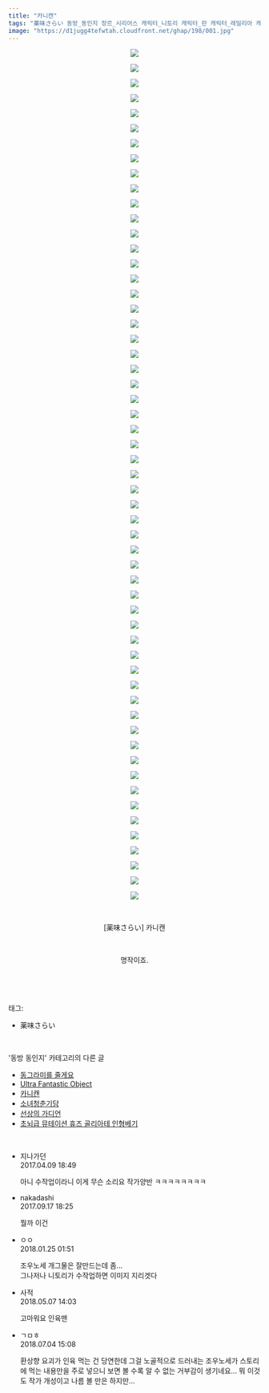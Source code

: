 ```yaml
---
title: "카니캔"
tags: "薬味さらい 동방_동인지 장르_시리어스 캐릭터_니토리 캐릭터_란 캐릭터_레밀리아 캐릭터_루미아 캐릭터_리글 캐릭터_마리사 캐릭터_메이링 캐릭터_모미지 캐릭터_ 미스티아 캐릭터_사나에 캐릭터_사쿠야 캐릭터_아야 캐릭터_앨리스 캐릭터_유카리 캐릭터_첸 캐릭터_카센 캐릭터_케이네 캐릭터_코가사 캐릭터_하타테 캐릭터_후토 캐릭터_히나"
image: "https://d1jugg4tefwtah.cloudfront.net/ghap/198/001.jpg"
---
```

<div class="article">
<p style="text-align: center; clear: none; float: none;"><img src="{{ site.imgserver11 }}/ghap/198/001.jpg"/></p>
<p style="text-align: center; clear: none; float: none;"><img src="{{ site.imgserver11 }}/ghap/198/002.jpg"/></p>
<p style="text-align: center; clear: none; float: none;"><img src="{{ site.imgserver11 }}/ghap/198/003.jpg"/></p>
<p style="text-align: center; clear: none; float: none;"><img src="{{ site.imgserver11 }}/ghap/198/004.jpg"/></p>
<p style="text-align: center; clear: none; float: none;"><img src="{{ site.imgserver11 }}/ghap/198/005.jpg"/></p>
<p style="text-align: center; clear: none; float: none;"><img src="{{ site.imgserver11 }}/ghap/198/006.jpg"/></p>
<p style="text-align: center; clear: none; float: none;"><img src="{{ site.imgserver11 }}/ghap/198/007.jpg"/></p>
<p style="text-align: center; clear: none; float: none;"><img src="{{ site.imgserver11 }}/ghap/198/008.jpg"/></p>
<p style="text-align: center; clear: none; float: none;"><img src="{{ site.imgserver11 }}/ghap/198/009.jpg"/></p>
<p style="text-align: center; clear: none; float: none;"><img src="{{ site.imgserver11 }}/ghap/198/010.jpg"/></p>
<p style="text-align: center; clear: none; float: none;"><img src="{{ site.imgserver11 }}/ghap/198/011.jpg"/></p>
<p style="text-align: center; clear: none; float: none;"><img src="{{ site.imgserver11 }}/ghap/198/012.jpg"/></p>
<p style="text-align: center; clear: none; float: none;"><img src="{{ site.imgserver11 }}/ghap/198/013.jpg"/></p>
<p style="text-align: center; clear: none; float: none;"><img src="{{ site.imgserver11 }}/ghap/198/014.jpg"/></p>
<p style="text-align: center; clear: none; float: none;"><img src="{{ site.imgserver11 }}/ghap/198/015.jpg"/></p>
<p style="text-align: center; clear: none; float: none;"><img src="{{ site.imgserver11 }}/ghap/198/016.jpg"/></p>
<p style="text-align: center; clear: none; float: none;"><img src="{{ site.imgserver11 }}/ghap/198/017.jpg"/></p>
<p style="text-align: center; clear: none; float: none;"><img src="{{ site.imgserver11 }}/ghap/198/018.jpg"/></p>
<p style="text-align: center; clear: none; float: none;"><img src="{{ site.imgserver11 }}/ghap/198/019.jpg"/></p>
<p style="text-align: center; clear: none; float: none;"><img src="{{ site.imgserver11 }}/ghap/198/020.jpg"/></p>
<p style="text-align: center; clear: none; float: none;"><img src="{{ site.imgserver11 }}/ghap/198/021.jpg"/></p>
<p style="text-align: center; clear: none; float: none;"><img src="{{ site.imgserver11 }}/ghap/198/022.jpg"/></p>
<p style="text-align: center; clear: none; float: none;"><img src="{{ site.imgserver11 }}/ghap/198/023.jpg"/></p>
<p style="text-align: center; clear: none; float: none;"><img src="{{ site.imgserver11 }}/ghap/198/024.jpg"/></p>
<p style="text-align: center; clear: none; float: none;"><img src="{{ site.imgserver11 }}/ghap/198/025.jpg"/></p>
<p style="text-align: center; clear: none; float: none;"><img src="{{ site.imgserver11 }}/ghap/198/026.jpg"/></p>
<p style="text-align: center; clear: none; float: none;"><img src="{{ site.imgserver11 }}/ghap/198/027.jpg"/></p>
<p style="text-align: center; clear: none; float: none;"><img src="{{ site.imgserver11 }}/ghap/198/028.jpg"/></p>
<p style="text-align: center; clear: none; float: none;"><img src="{{ site.imgserver11 }}/ghap/198/029.jpg"/></p>
<p style="text-align: center; clear: none; float: none;"><img src="{{ site.imgserver11 }}/ghap/198/030.jpg"/></p>
<p style="text-align: center; clear: none; float: none;"><img src="{{ site.imgserver11 }}/ghap/198/031.jpg"/></p>
<p style="text-align: center; clear: none; float: none;"><img src="{{ site.imgserver11 }}/ghap/198/032.jpg"/></p>
<p style="text-align: center; clear: none; float: none;"><img src="{{ site.imgserver11 }}/ghap/198/033.jpg"/></p>
<p style="text-align: center; clear: none; float: none;"><img src="{{ site.imgserver11 }}/ghap/198/034.jpg"/></p>
<p style="text-align: center; clear: none; float: none;"><img src="{{ site.imgserver11 }}/ghap/198/035.jpg"/></p>
<p style="text-align: center; clear: none; float: none;"><img src="{{ site.imgserver11 }}/ghap/198/036.jpg"/></p>
<p style="text-align: center; clear: none; float: none;"><img src="{{ site.imgserver11 }}/ghap/198/037.jpg"/></p>
<p style="text-align: center; clear: none; float: none;"><img src="{{ site.imgserver11 }}/ghap/198/038.jpg"/></p>
<p style="text-align: center; clear: none; float: none;"><img src="{{ site.imgserver11 }}/ghap/198/039.jpg"/></p>
<p style="text-align: center; clear: none; float: none;"><img src="{{ site.imgserver11 }}/ghap/198/040.jpg"/></p>
<p style="text-align: center; clear: none; float: none;"><img src="{{ site.imgserver11 }}/ghap/198/041.jpg"/></p>
<p style="text-align: center; clear: none; float: none;"><img src="{{ site.imgserver11 }}/ghap/198/042.jpg"/></p>
<p style="text-align: center; clear: none; float: none;"><img src="{{ site.imgserver11 }}/ghap/198/043.jpg"/></p>
<p style="text-align: center; clear: none; float: none;"><img src="{{ site.imgserver11 }}/ghap/198/044.jpg"/></p>
<p style="text-align: center; clear: none; float: none;"><img src="{{ site.imgserver11 }}/ghap/198/045.jpg"/></p>
<p style="text-align: center; clear: none; float: none;"><img src="{{ site.imgserver11 }}/ghap/198/046.jpg"/></p>
<p style="text-align: center; clear: none; float: none;"><img src="{{ site.imgserver11 }}/ghap/198/047.jpg"/></p>
<p style="text-align: center; clear: none; float: none;"><img src="{{ site.imgserver11 }}/ghap/198/048.jpg"/></p>
<p style="text-align: center; clear: none; float: none;"><img src="{{ site.imgserver11 }}/ghap/198/049.jpg"/></p>
<p style="text-align: center; clear: none; float: none;"><img src="{{ site.imgserver11 }}/ghap/198/050.jpg"/></p>
<p style="text-align: center; clear: none; float: none;"><img src="{{ site.imgserver11 }}/ghap/198/051.jpg"/></p>
<p style="text-align: center; clear: none; float: none;"><img src="{{ site.imgserver11 }}/ghap/198/052.jpg"/></p>
<p style="text-align: center; clear: none; float: none;"><img src="{{ site.imgserver11 }}/ghap/198/053.jpg"/></p>
<p style="text-align: center; clear: none; float: none;"><img src="{{ site.imgserver11 }}/ghap/198/054.jpg"/></p>
<p style="text-align: center; clear: none; float: none;"><img src="{{ site.imgserver11 }}/ghap/198/055.jpg"/></p>
<p style="text-align: center; clear: none; float: none;"><img src="{{ site.imgserver11 }}/ghap/198/056.jpg"/></p>
<p style="text-align: center; clear: none; float: none;"><img src="{{ site.imgserver11 }}/ghap/198/057.jpg"/></p>
<p style="text-align: center; clear: none; float: none;"><br/></p>
<p style="text-align: center; clear: none; float: none;">[薬味さらい] 카니캔</p>
<p style="text-align: center; clear: none; float: none;"><br/></p>
<p style="text-align: center; clear: none; float: none;">명작이죠.</p>
<p><br/></p>
</div><br/>
<div class="tagTrail">
<p>태그: </p>
<ul>
<li>薬味さらい</li>
</ul>
</div><br/>
<div class="another">
<p>'동방 동인지' 카테고리의 다른 글</p>
<ul>
<li><a href="/ghap_200">동그라미를 줄게요</a></li>
<li><a href="/ghap_199">Ultra Fantastic Object</a></li>
<li><a href="/ghap_198">카니캔</a></li>
<li><a href="/ghap_197">소녀청춘기담</a></li>
<li><a href="/ghap_195">선상의 가디언</a></li>
<li><a href="/ghap_194">초뇌급 뮤테이션 휴즈 골리아테 인형베기</a></li>
</ul>
</div><br/>
<div class="cb_module cb_fluid">
<div class="cb_wrt cb_profile">
<div class="comment">
<ul>
<li class="cb_thumb_off" id="comment14961534">
<div class="cb_comment_area">
<div class="cb_info_area">
<div class="cb_section">
<span class="cb_nick_name">지나가던</span>
</div>
<div class="cb_section">
<span class="cb_date">2017.04.09 18:49 </span>
</div>
</div>
<div class="cb_dsc_comment">
<p class="cb_dsc">
											아니 수작업이라니 이게 무슨 소리요 작가양반 ㅋㅋㅋㅋㅋㅋㅋㅋ
										</p>
</div>
</div></li>
<li class="cb_thumb_off" id="comment15084800">
<div class="cb_comment_area">
<div class="cb_info_area">
<div class="cb_section">
<span class="cb_nick_name">nakadashi</span>
</div>
<div class="cb_section">
<span class="cb_date">2017.09.17 18:25 </span>
</div>
</div>
<div class="cb_dsc_comment">
<p class="cb_dsc">
											뭘까 이건
										</p>
</div>
</div></li>
<li class="cb_thumb_off" id="comment15182314">
<div class="cb_comment_area">
<div class="cb_info_area">
<div class="cb_section">
<span class="cb_nick_name">ㅇㅇ</span>
</div>
<div class="cb_section">
<span class="cb_date">2018.01.25 01:51 </span>
</div>
</div>
<div class="cb_dsc_comment">
<p class="cb_dsc">
											조우노세 개그물은 잘만드는데 좀...<br/>
그나저나 니토리가 수작업하면 이미지 지리겟다
										</p>
</div>
</div></li>
<li class="cb_thumb_off" id="comment15251877">
<div class="cb_comment_area">
<div class="cb_info_area">
<div class="cb_section">
<span class="cb_nick_name">사적</span>
</div>
<div class="cb_section">
<span class="cb_date">2018.05.07 14:03 </span>
</div>
</div>
<div class="cb_dsc_comment">
<p class="cb_dsc">
											고마워요 인육맨
										</p>
</div>
</div></li>
<li class="cb_thumb_off" id="comment15280561">
<div class="cb_comment_area">
<div class="cb_info_area">
<div class="cb_section">
<span class="cb_nick_name">ㄱㅁㅎ</span>
</div>
<div class="cb_section">
<span class="cb_date">2018.07.04 15:08 </span>
</div>
</div>
<div class="cb_dsc_comment">
<p class="cb_dsc">
											환상향 요괴가 인육 먹는 건 당연한데 그걸 노골적으로 드러내는 조우노세가 스토리에 먹는 내용만을 주로 넣으니 보면 볼 수록 알 수 없는 거부감이 생기네요... 뭐 이것도 작가 개성이고 나름 볼 만은 하지만...
										</p>
</div>
</div></li>
</ul>
</div>
</div><!-- commentList close -->
</div><br/>
